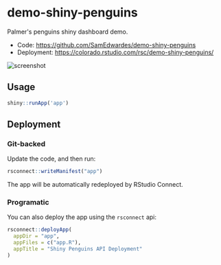 # demo-shiny-penguins

Palmer's penguins shiny dashboard demo.

- Code: <https://github.com/SamEdwardes/demo-shiny-penguins>
- Deployment: <https://colorado.rstudio.com/rsc/demo-shiny-penguins/>

![screenshot](./imgs/app-screenshot.png)

## Usage

```r
shiny::runApp('app')
```

## Deployment

### Git-backed

Update the code, and then run:

```r
rsconnect::writeManifest("app")
```

The app will be automatically redeployed by RStudio Connect.

### Programatic

You can also deploy the app using the `rsconnect` api:

```r
rsconnect::deployApp(
  appDir = "app",
  appFiles = c("app.R"),
  appTitle = "Shiny Penguins API Deployment"
)
```
